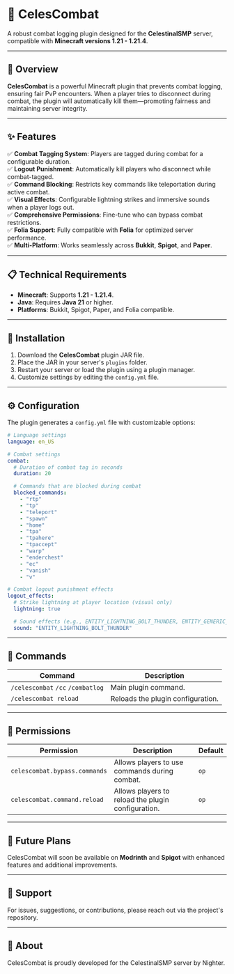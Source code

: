 # 🌟 **CelesCombat**

A robust combat logging plugin designed for the **CelestinalSMP** server, compatible with **Minecraft versions 1.21 - 1.21.4**.

---

## 📖 **Overview**

**CelesCombat** is a powerful Minecraft plugin that prevents combat logging, ensuring fair PvP encounters. When a player tries to disconnect during combat, the plugin will automatically kill them—promoting fairness and maintaining server integrity.

---

## ✨ **Features**

✅ **Combat Tagging System**: Players are tagged during combat for a configurable duration.  
✅ **Logout Punishment**: Automatically kill players who disconnect while combat-tagged.  
✅ **Command Blocking**: Restricts key commands like teleportation during active combat.  
✅ **Visual Effects**: Configurable lightning strikes and immersive sounds when a player logs out.  
✅ **Comprehensive Permissions**: Fine-tune who can bypass combat restrictions.  
✅ **Folia Support**: Fully compatible with **Folia** for optimized server performance.  
✅ **Multi-Platform**: Works seamlessly across **Bukkit**, **Spigot**, and **Paper**.

---

## 📋 **Technical Requirements**

- **Minecraft**: Supports **1.21 - 1.21.4**.
- **Java**: Requires **Java 21** or higher.
- **Platforms**: Bukkit, Spigot, Paper, and Folia compatible.

---

## 🚀 **Installation**

1. Download the **CelesCombat** plugin JAR file.
2. Place the JAR in your server's `plugins` folder.
3. Restart your server or load the plugin using a plugin manager.
4. Customize settings by editing the `config.yml` file.

---

## ⚙️ **Configuration**

The plugin generates a `config.yml` file with customizable options:

```yaml
# Language settings
language: en_US

# Combat settings
combat:
  # Duration of combat tag in seconds
  duration: 20

  # Commands that are blocked during combat
  blocked_commands:
    - "rtp"
    - "tp"
    - "teleport"
    - "spawn"
    - "home"
    - "tpa"
    - "tpahere"
    - "tpaccept"
    - "warp"
    - "enderchest"
    - "ec"
    - "vanish"
    - "v"

# Combat logout punishment effects
logout_effects:
  # Strike lightning at player location (visual only)
  lightning: true

  # Sound effects (e.g., ENTITY_LIGHTNING_BOLT_THUNDER, ENTITY_GENERIC_EXPLODE)
  sound: "ENTITY_LIGHTNING_BOLT_THUNDER"
```

---

## 🔨 **Commands**

| Command                  | Description                      |
|--------------------------|----------------------------------|
| `/celescombat` `/cc` `/combatlog` | Main plugin command.            |
| `/celescombat reload`    | Reloads the plugin configuration. |

---

## 🔑 **Permissions**

| Permission                        | Description                                      | Default |
|-----------------------------------|--------------------------------------------------|---------|
| `celescombat.bypass.commands`     | Allows players to use commands during combat.    | `op`   |
| `celescombat.command.reload`      | Allows players to reload the plugin configuration.| `op`   |

---

## 📅 **Future Plans**

CelesCombat will soon be available on **Modrinth** and **Spigot** with enhanced features and additional improvements.

---

## 💬 **Support**

For issues, suggestions, or contributions, please reach out via the project's repository.

---

## 💙 **About**

CelesCombat is proudly developed for the CelestinalSMP server by Nighter.

